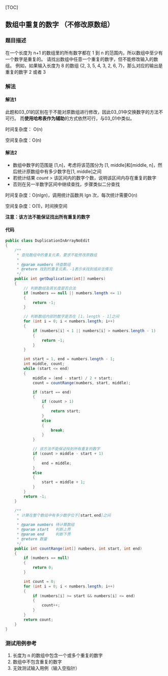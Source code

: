 [TOC]

## 数组中重复的数字 （不修改原数组）

### 题目描述
在一个长度为 n+1 的数组里的所有数字都在 1 到 n 的范围内，所以数组中至少有一个数字是重复的。
请找出数组中任意一个重复的数字，但不能修改输入的数组。
例如，如果输入长度为 8 的数组 {2, 3, 5, 4, 3, 2, 6, 7}，那么对应的输出是重复的数字 2 或者 3

### 解法

#### 解法1
此题和03_01的区别在于不能对原数组进行修改，因此03_01中交换数字的方法不可行。
而**使用哈希表作为辅助**的方式依然可行，与03_01中类似。

时间复杂度： O(n)

空间复杂度：O(n)



#### 解法2
+ 数组中数字的范围是 [1,n]，考虑将该范围分为 [1, middle]和[middle, n]，然后统计原数组中有多少数字在[1, middle]之间
+ 若统计结果 $count$ > 该区间内的数字个数，说明该区间内存在重复的数字
+ 否则在另一半数字区间中继续查找，步骤类似二分查找

时间复杂度：O(nlgn)，调用统计函数共 lgn 次，每次统计需要O(n)

空间复杂度：O(1)，时间换空间

**注意：该方法不能保证找出所有重复的数字**

#### 代码
```java
public class DuplicationInArrayNoEdit
{
    /**
     * 查找数组中的重复元素，要求不能修改原数组
     *
     * @param numbers 待查数组
     * @return 找到的重复元素，-1表示未找到或非法情况
     */
    public int getDuplication(int[] numbers)
    {
        // 判断数组及其长度是否合法
        if (numbers == null || numbers.length <= 1)
        {
            return -1;
        }

        // 判断数组内部的数字是否在 [1，length - 1]之间
        for (int i = 0; i < numbers.length; i++)
        {
            if (numbers[i] < 1 || numbers[i] > numbers.length - 1)
            {
                return -1;
            }
        }

        int start = 1, end = numbers.length - 1;
        int middle, count;
        while (start <= end)
        {
            middle = (end - start) / 2 + start;
            count = countRange(numbers, start, middle);

            if (start == end)
            {
                if (count > 1)
                {
                    return start;
                }
                else
                {
                    break;
                }
            }

            // 该方法不能保证找到所有重复的数字
            if (count > middle - start + 1)
            {
                end = middle;
            }
            else
            {
                start = middle + 1;
            }
        }
        return -1;
    }

    /**
     * 计算在整个数组中有多少数字位于[start,end]之间
     *
     * @param numbers 待计算数组
     * @param start   判断上界
     * @param end     判断下界
     * @return 数量
     */
    public int countRange(int[] numbers, int start, int end)
    {
        if (numbers == null)
        {
            return 0;
        }

        int count = 0;
        for (int i = 0; i < numbers.length; i++)
        {
            if (numbers[i] >= start && numbers[i] <= end)
            {
                count++;
            }
        }
        return count;
    }
}
```



### 测试用例参考
1. 长度为 n 的数组中包含一个或多个重复的数字
2. 数组中不包含重复的数字
3. 无效测试输入用例（输入空指针）